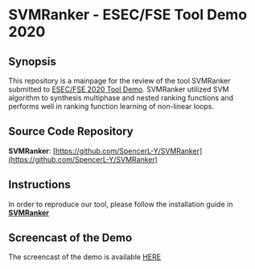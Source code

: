 # SVMRanker - ESEC/FSE Tool Demo 2020

## Synopsis
This repository is a mainpage for the review of the tool SVMRanker submitted to [ESEC/FSE 2020 Tool Demo](https://2020.esec-fse.org/track/esecfse-2020-tool-demos#Call-for-Tool-Demos). SVMRanker utilized SVM algorithm to synthesis multiphase and nested ranking functions and performs well in ranking function learning of non-linear loops.

## Source Code Repository
**SVMRanker**: [https://github.com/SpencerL-Y/SVMRanker](https://github.com/SpencerL-Y/SVMRanker)

## Instructions 

In order to reproduce our tool, please follow the installation guide in [**SVMRanker**](https://github.com/SpencerL-Y/SVMRanker)

## Screencast of the Demo

The screencast of the demo is available [HERE]()